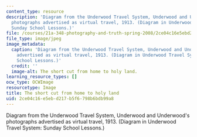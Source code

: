 ```yaml
---
content_type: resource
description: 'Diagram from the Underwood Travel System, Underwood and Underwood''s
  photographs advertised as virtual travel, 1913. (Diagram in Underwood Travel System:
  Sunday School Lessons.)'
file: /courses/21a-348-photography-and-truth-spring-2008/2ce04c16e5ebd217b5f6798b6bdb99a8_21a-348f08.jpg
file_type: image/jpeg
image_metadata:
  caption: 'Diagram from the Underwood Travel System, Underwood and Underwood''s photographs
    advertised as virtual travel, 1913. (Diagram in Underwood Travel System: Sunday
    School Lessons.)'
  credit: ''
  image-alt: The short cut from home to holy land.
learning_resource_types: []
ocw_type: OCWImage
resourcetype: Image
title: The short cut from home to holy land
uid: 2ce04c16-e5eb-d217-b5f6-798b6bdb99a8
---
```

Diagram from the Underwood Travel System, Underwood and Underwood's photographs advertised as virtual travel, 1913. (Diagram in Underwood Travel System: Sunday School Lessons.)

